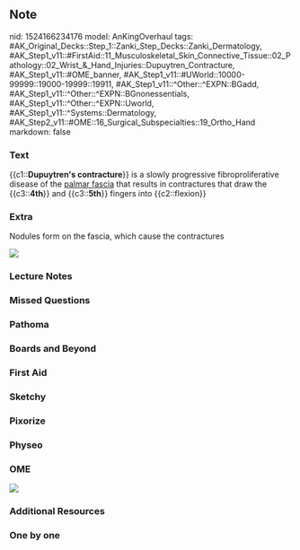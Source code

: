 ## Note
nid: 1524166234176
model: AnKingOverhaul
tags: #AK_Original_Decks::Step_1::Zanki_Step_Decks::Zanki_Dermatology, #AK_Step1_v11::#FirstAid::11_Musculoskeletal_Skin_Connective_Tissue::02_Pathology::02_Wrist_&_Hand_Injuries::Dupuytren_Contracture, #AK_Step1_v11::#OME_banner, #AK_Step1_v11::#UWorld::10000-99999::19000-19999::19911, #AK_Step1_v11::^Other::^EXPN::BGadd, #AK_Step1_v11::^Other::^EXPN::BGnonessentials, #AK_Step1_v11::^Other::^EXPN::Uworld, #AK_Step1_v11::^Systems::Dermatology, #AK_Step2_v11::#OME::16_Surgical_Subspecialties::19_Ortho_Hand
markdown: false

### Text
{{c1::<b>Dupuytren's contracture</b>}} is a slowly progressive
fibroproliferative disease of the <u>palmar fascia</u> that results
in contractures that draw the {{c3::<b>4th</b>}} and
{{c3::<b>5th</b>}} fingers into {{c2::flexion}}

### Extra
Nodules form on the fascia, which cause the contractures
<div><img src="paste-8375186227201.jpg"></div>

### Lecture Notes


### Missed Questions


### Pathoma


### Boards and Beyond


### First Aid


### Sketchy


### Pixorize


### Physeo


### OME
<div class="ome-widget">
  <a href="https://onlinemeded.org?ref=anki"><img src=
  "_OME_AnkiFlashcards_General_7.png"></a>
</div>

### Additional Resources


### One by one

